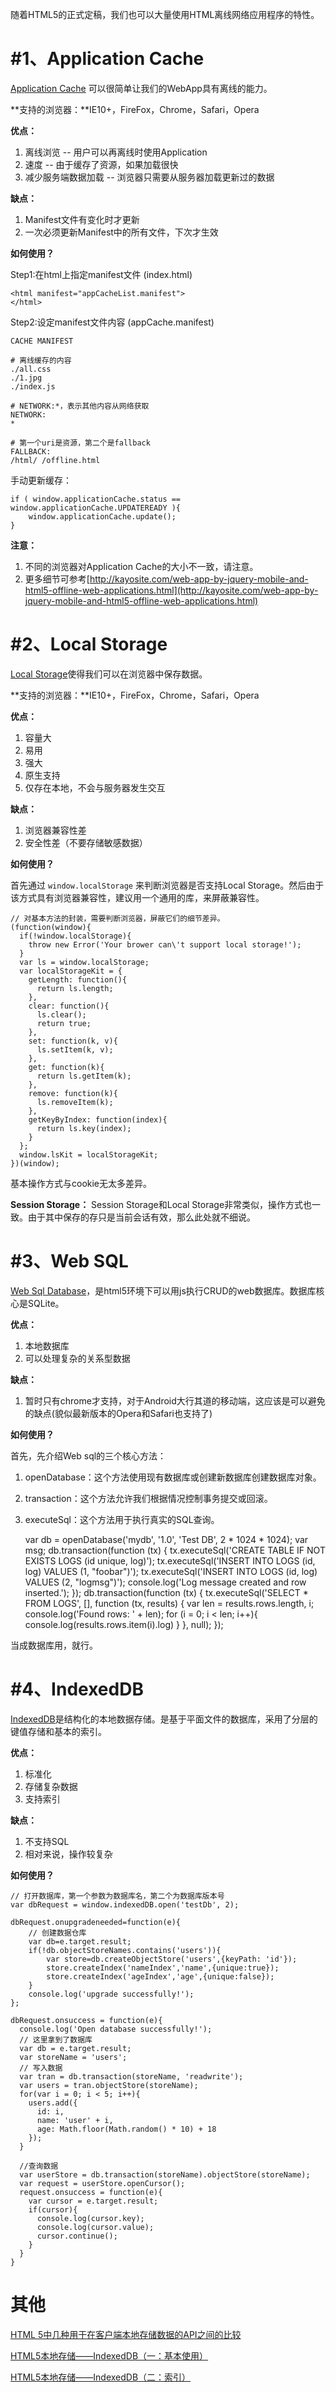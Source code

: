 随着HTML5的正式定稿，我们也可以大量使用HTML离线网络应用程序的特性。

# #1、Application Cache
[Application Cache](http://www.w3schools.com/html/html5_app_cache.asp) 可以很简单让我们的WebApp具有离线的能力。

**支持的浏览器：**IE10+，FireFox，Chrome，Safari，Opera

**优点：**

1. 离线浏览 -- 用户可以再离线时使用Application
2. 速度 -- 由于缓存了资源，如果加载很快
3. 减少服务端数据加载 -- 浏览器只需要从服务器加载更新过的数据

**缺点：**

1. Manifest文件有变化时才更新
2. 一次必须更新Manifest中的所有文件，下次才生效

**如何使用？**

Step1:在html上指定manifest文件 (index.html)

	<html manifest="appCacheList.manifest">
	</html>

Step2:设定manifest文件内容 (appCache.manifest)

	CACHE MANIFEST

	# 离线缓存的内容
	./all.css
	./1.jpg
	./index.js
	
	# NETWORK:*，表示其他内容从网络获取
	NETWORK:
	*
	
	# 第一个uri是资源，第二个是fallback
	FALLBACK:
	/html/ /offline.html

手动更新缓存：

	if ( window.applicationCache.status == window.applicationCache.UPDATEREADY ){
	    window.applicationCache.update();
	}

**注意：**

1. 不同的浏览器对Application Cache的大小不一致，请注意。
2. 更多细节可参考[http://kayosite.com/web-app-by-jquery-mobile-and-html5-offline-web-applications.html](http://kayosite.com/web-app-by-jquery-mobile-and-html5-offline-web-applications.html)
	

# #2、Local Storage
[Local Storage](http://www.w3schools.com/html/html5_webstorage.asp)使得我们可以在浏览器中保存数据。

**支持的浏览器：**IE10+，FireFox，Chrome，Safari，Opera

**优点：**

1. 容量大
2. 易用
3. 强大
4. 原生支持
5. 仅存在本地，不会与服务器发生交互

**缺点：**

1. 浏览器兼容性差
2. 安全性差（不要存储敏感数据）


**如何使用？**

首先通过 ``window.localStorage`` 来判断浏览器是否支持Local Storage。然后由于该方式具有浏览器兼容性，建议用一个通用的库，来屏蔽兼容性。

	// 对基本方法的封装，需要判断浏览器，屏蔽它们的细节差异。
	(function(window){
	  if(!window.localStorage){
	    throw new Error('Your brower can\'t support local storage!');
	  }
	  var ls = window.localStorage;
	  var localStorageKit = {
	    getLength: function(){
	      return ls.length;
	    },
	    clear: function(){
	      ls.clear();
	      return true;
	    },
	    set: function(k, v){
	      ls.setItem(k, v);
	    },
	    get: function(k){
	      return ls.getItem(k);
	    },
	    remove: function(k){
	      ls.removeItem(k);
	    },
	    getKeyByIndex: function(index){
	      return ls.key(index);
	    }
	  };
	  window.lsKit = localStorageKit;
	})(window);

基本操作方式与cookie无太多差异。

**Session Storage：**
Session Storage和Local Storage非常类似，操作方式也一致。由于其中保存的存只是当前会话有效，那么此处就不细说。

# #3、Web SQL

[Web Sql Database](http://en.wikipedia.org/wiki/Web_SQL_Database)，是html5环境下可以用js执行CRUD的web数据库。数据库核心是SQLite。

**优点：**

1. 本地数据库
2. 可以处理复杂的关系型数据

**缺点：**

1. 暂时只有chrome才支持，对于Android大行其道的移动端，这应该是可以避免的缺点(貌似最新版本的Opera和Safari也支持了)

**如何使用？**

首先，先介绍Web sql的三个核心方法：

1. openDatabase：这个方法使用现有数据库或创建新数据库创建数据库对象。
2. transaction：这个方法允许我们根据情况控制事务提交或回滚。
3. executeSql：这个方法用于执行真实的SQL查询。

	var db = openDatabase('mydb', '1.0', 'Test DB', 2 * 1024 * 1024);
	var msg;
	db.transaction(function (tx) {
	  tx.executeSql('CREATE TABLE IF NOT EXISTS LOGS (id unique, log)');
	  tx.executeSql('INSERT INTO LOGS (id, log) VALUES (1, "foobar")');
	  tx.executeSql('INSERT INTO LOGS (id, log) VALUES (2, "logmsg")');
	  console.log('Log message created and row inserted.');
	});
	db.transaction(function (tx) {
	  tx.executeSql('SELECT * FROM LOGS', [], function (tx, results) {
	    var len = results.rows.length, i;
	    console.log('Found rows: ' + len);
	    for (i = 0; i < len; i++){
	      console.log(results.rows.item(i).log)
	    }
	  }, null);
	});

当成数据库用，就行。

# #4、IndexedDB
[IndexedDB](http://www.w3.org/TR/IndexedDB/)是结构化的本地数据存储。是基于平面文件的数据库，采用了分层的键值存储和基本的索引。

**优点：**

1. 标准化
2. 存储复杂数据
3. 支持索引

**缺点：**

1. 不支持SQL
2. 相对来说，操作较复杂

**如何使用？**

	// 打开数据库，第一个参数为数据库名，第二个为数据库版本号
	var dbRequest = window.indexedDB.open('testDb', 2);
	
	dbRequest.onupgradeneeded=function(e){
	    // 创建数据仓库
	    var db=e.target.result;
	    if(!db.objectStoreNames.contains('users')){
	        var store=db.createObjectStore('users',{keyPath: 'id'});
	        store.createIndex('nameIndex','name',{unique:true}); 
	        store.createIndex('ageIndex','age',{unique:false}); 
	    }
	    console.log('upgrade successfully!');
	};
	
	dbRequest.onsuccess = function(e){
	  console.log('Open database successfully!');
	  // 这里拿到了数据库
	  var db = e.target.result;
	  var storeName = 'users';
	  // 写入数据
	  var tran = db.transaction(storeName, 'readwrite');
	  var users = tran.objectStore(storeName);
	  for(var i = 0; i < 5; i++){
	    users.add({
	      id: i,
	      name: 'user' + i,
	      age: Math.floor(Math.random() * 10) + 18
	    });
	  }
	
	  //查询数据
	  var userStore = db.transaction(storeName).objectStore(storeName);
	  var request = userStore.openCursor();
	  request.onsuccess = function(e){
	    var cursor = e.target.result;
	    if(cursor){
	      console.log(cursor.key);
	      console.log(cursor.value);
	      cursor.continue();
	    }
	  }
	}

# 其他

[HTML 5中几种用于在客户端本地存储数据的API之间的比较](http://html5online.com.cn/articles/2012080901.html)

[HTML5本地存储——IndexedDB（一：基本使用）](http://www.cnblogs.com/dolphinX/p/3415761.html)

[HTML5本地存储——IndexedDB（二：索引）](http://www.cnblogs.com/dolphinX/p/3416889.html)

